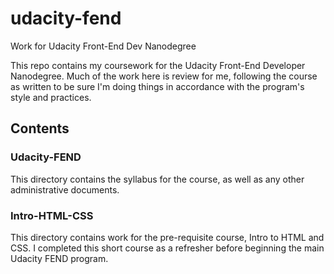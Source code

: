 # udacity-fend
Work for Udacity Front-End Dev Nanodegree

This repo contains my coursework for the Udacity Front-End Developer Nanodegree. Much of the work here is review for me, following the course as written to be sure I'm doing things in accordance with the program's style and practices.

## Contents

### Udacity-FEND
This directory contains the syllabus for the course, as well as any other administrative documents.

### Intro-HTML-CSS
This directory contains work for the pre-requisite course, Intro to HTML and CSS. I completed this short course as a refresher before beginning the main Udacity FEND program.
